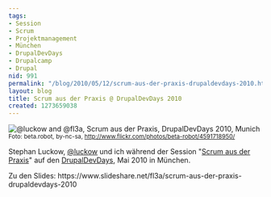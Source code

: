 ```yaml
---
tags:
- Session
- Scrum
- Projektmanagement
- München
- DrupalDevDays
- Drupalcamp
- Drupal
nid: 991
permalink: "/blog/2010/05/12/scrum-aus-der-praxis-drupaldevdays-2010.html"
layout: blog
title: Scrum aus der Praxis @ DrupalDevDays 2010
created: 1273659038
---
```

<img src="/sites/netzaffe.de/files/images/2010-drupaldevdays-munich-luckow-fl3a-scrum-presentation.preview.jpg" alt="@luckow and @fl3a, Scrum aus der Praxis, DrupalDevDays 2010, Munich" />
<small>Foto: beta.robot, by-nc-sa, <a href="http://www.flickr.com/photos/beta-robot/4591718950/">http://www.flickr.com/photos/beta-robot/4591718950/</a></small>
<p>
Stephan Luckow, <a href="http://twitter.com/luckow">@luckow</a>  und ich während der Session "<a href="http://www.drupal-dev-days.de/de/sessions/scrum-erste-schritte">Scrum aus der Praxis</a>" auf den <a href="http://www.drupal-dev-days.de" title="DrupalDevDays">DrupalDevDays</a>, Mai 2010 in München.
</p>
Zu den Slides: https://www.slideshare.net/fl3a/scrum-aus-der-praxis-drupaldevdays-2010
<!--break-->
